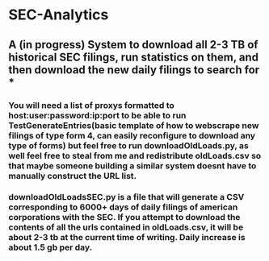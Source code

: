 # SEC-Analytics
## A (in progress) System to download all 2-3 TB of historical SEC filings, run statistics on them, and then download the new daily filings to search for *

### You will need a list of proxys formatted to host:user:password:ip:port to be able to run TestGenerateEntries(basic template of how to webscrape new filings of type form 4, can easily reconfigure to download any type of forms) but feel free to run downloadOldLoads.py, as well feel free to steal from me and redistribute oldLoads.csv so that maybe someone building a similar system doesnt have to manually construct the URL list.

### downloadOldLoadsSEC.py is a file that will generate a CSV corresponding to 6000+ days of daily filings of american corporations with the SEC.  If you attempt to download the contents of all the urls contained in oldLoads.csv, it will be about 2-3 tb at the current time of writing.  Daily increase is about 1.5 gb per day.
